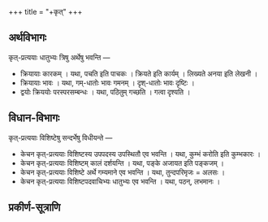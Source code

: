 +++
title = "+कृत्"
+++

## अर्थविभागः
कृत्-प्रत्ययाः धातुभ्यः त्रिषु अर्थेषु भवन्ति —

- क्रियायाः कारकम् । यथा, पचति इति पाचकः । क्रियते इति कार्यम् । लिख्यते अनया इति लेखनी ।
- क्रियायाः भावः । यथा, गम्-धातोः भावः गमनम् । दृश्-धातोः भावः दृष्टिः ।
- द्वयोः क्रिययोः परस्परसम्बन्धः । यथा, पठितुम् गच्छति । गत्वा दृश्यति ।

## विधान-विभागः
कृत्-प्रत्ययाः विशिष्टेषु सन्दर्भेषु विधीयन्ते  —

- केचन कृत्-प्रत्ययाः विशिष्टस्य उपपदस्य उपस्थितौ एव भवन्ति । यथा, कुम्भं करोति इति कुम्भकारः ।
- केचन कृत्-प्रत्ययाः विशिष्टम् कालं दर्शयन्ति । यथा, पङ्के अजायत इति पङ्कजम् ।
- केचन कृत्-प्रत्ययाः विशिष्टे अर्थे गम्यमाने एव भवन्ति । यथा, तुन्दपरिमृजः = अलसः ।
- केचन कृत्-प्रत्ययाः विशिष्टपदवाचिभ्यः धातुभ्यः एव भवन्ति । यथा, पठन्, लभमानः ।

## प्रकीर्ण-सूत्राणि
<div class="spreadsheet" src="../kRt.tsv"> </div>  
